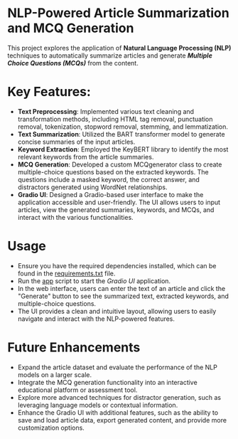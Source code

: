 # NLP-Powered Article Summarization and MCQ Generation


This project explores the application of **Natural Language Processing (NLP)** techniques to automatically summarize articles and generate ***Multiple Choice Questions (MCQs)*** from the content.

# Key Features:

- **Text Preprocessing**: Implemented various text cleaning and transformation methods, including HTML tag removal, punctuation removal, tokenization, stopword removal, stemming, and lemmatization.
- **Text Summarization**: Utilized the BART transformer model to generate concise summaries of the input articles.
- **Keyword Extraction**: Employed the KeyBERT library to identify the most relevant keywords from the article summaries.
- **MCQ Generation**: Developed a custom MCQgenerator class to create multiple-choice questions based on the extracted keywords. The questions include a masked keyword, the correct answer, and distractors generated using WordNet relationships.
- **Gradio UI**: Designed a Gradio-based user interface to make the application accessible and user-friendly. The UI allows users to input articles, view the generated summaries, keywords, and MCQs, and interact with the various functionalities.


# Usage

- Ensure you have the required dependencies installed, which can be found in the [requirements.txt](./requirements.txt) file.
- Run the [app](./app.ipynb) script to start the *Gradio UI* application.
- In the web interface, users can enter the text of an article and click the "Generate" button to see the summarized text, extracted keywords, and multiple-choice questions.
- The UI provides a clean and intuitive layout, allowing users to easily navigate and interact with the NLP-powered features.

# Future Enhancements

- Expand the article dataset and evaluate the performance of the NLP models on a larger scale.
- Integrate the MCQ generation functionality into an interactive educational platform or assessment tool.
- Explore more advanced techniques for distractor generation, such as leveraging language models or contextual information.
- Enhance the Gradio UI with additional features, such as the ability to save and load article data, export generated content, and provide more customization options.
